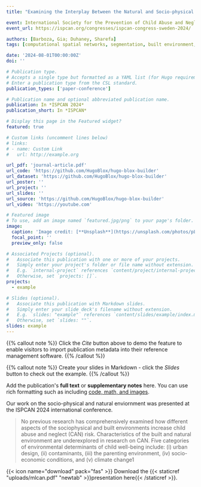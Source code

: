 ```yaml
---
title: "Examining the Interplay Between the Natural and Socio-physical Environment Using Machine Learning Algorithms"

event: International Society for the Prevention of Child Abuse and Neglect (ISPCAN)
event_url: https://ispcan.org/congresses/ispcan-congress-sweden-2024/

authors: [Barboza, Gia; Duhaney, Sharefa]
tags: [computational spatial networks, segmentation, built environment, child abuse and neglect]

date: '2024-08-01T00:00:00Z'
doi: ''

# Publication type.
# Accepts a single type but formatted as a YAML list (for Hugo requirements).
# Enter a publication type from the CSL standard.
publication_types: ['paper-conference']

# Publication name and optional abbreviated publication name.
publication: In *ISPCAN 2024*
publication_short: In *ISPCAN*

# Display this page in the Featured widget?
featured: true

# Custom links (uncomment lines below)
# links:
# - name: Custom Link
#   url: http://example.org

url_pdf: 'journal-article.pdf'
url_code: 'https://github.com/HugoBlox/hugo-blox-builder'
url_dataset: 'https://github.com/HugoBlox/hugo-blox-builder'
url_poster: ''
url_project: ''
url_slides: ''
url_source: 'https://github.com/HugoBlox/hugo-blox-builder'
url_video: 'https://youtube.com'

# Featured image
# To use, add an image named `featured.jpg/png` to your page's folder.
image:
  caption: 'Image credit: [**Unsplash**](https://unsplash.com/photos/pLCdAaMFLTE)'
  focal_point: ''
  preview_only: false

# Associated Projects (optional).
#   Associate this publication with one or more of your projects.
#   Simply enter your project's folder or file name without extension.
#   E.g. `internal-project` references `content/project/internal-project/index.md`.
#   Otherwise, set `projects: []`.
projects:
  - example

# Slides (optional).
#   Associate this publication with Markdown slides.
#   Simply enter your slide deck's filename without extension.
#   E.g. `slides: "example"` references `content/slides/example/index.md`.
#   Otherwise, set `slides: ""`.
slides: example
---
```


{{% callout note %}}
Click the _Cite_ button above to demo the feature to enable visitors to import publication metadata into their reference management software.
{{% /callout %}}

{{% callout note %}}
Create your slides in Markdown - click the _Slides_ button to check out the example.
{{% /callout %}}

Add the publication's **full text** or **supplementary notes** here. You can use rich formatting such as including [code, math, and images](https://docs.hugoblox.com/content/writing-markdown-latex/).


Our work on the socio-physical and natural enviornment was presented at the ISPCAN 2024 international conference. 

> No previous research has comprehensively examined how different aspects of the sociophysical and built environments increase child abuse and neglect (CAN) risk.
Characteristics of the built and natural environment are underexplored in research on CAN. Five categories of environmental determinants of child well-being include: (i) urban design, (ii) contaminants, (iii) the parenting environment, (iv) socio-economic conditions, and (v) climate change1

{{< icon name="download" pack="fas" >}} Download the {{< staticref "uploads/mlcan.pdf" "newtab" >}}presentation here{{< /staticref >}}.

